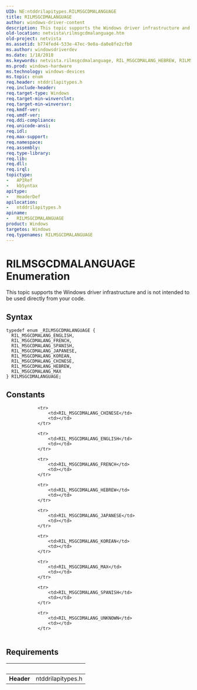 ```yaml
---
UID: NE:ntddrilapitypes.RILMSGCDMALANGUAGE
title: RILMSGCDMALANGUAGE
author: windows-driver-content
description: This topic supports the Windows driver infrastructure and is not intended to be used directly from your code.
old-location: netvista\rilmsgcdmalanguage.htm
old-project: netvista
ms.assetid: b774fed4-533e-47ec-9e0a-da0e8fe2cfb0
ms.author: windowsdriverdev
ms.date: 1/18/2018
ms.keywords: netvista.rilmsgcdmalanguage, RIL_MSGCDMALANG_HEBREW, RILMSGCDMALANGUAGE enumeration [Network Drivers Starting with Windows Vista], RIL_MSGCDMALANG_FRENCH, RILMSGCDMALANGUAGE, RIL_MSGCDMALANG_SPANISH, ntddrilapitypes/RIL_MSGCDMALANG_HEBREW, RIL_MSGCDMALANG_MAX, ntddrilapitypes/RIL_MSGCDMALANG_KOREAN, ntddrilapitypes/RIL_MSGCDMALANG_SPANISH, RIL_MSGCDMALANG_CHINESE, ntddrilapitypes/RIL_MSGCDMALANG_CHINESE, ntddrilapitypes/RIL_MSGCDMALANG_MAX, ntddrilapitypes/RIL_MSGCDMALANG_JAPANESE, ntddrilapitypes/RILMSGCDMALANGUAGE, ntddrilapitypes/RIL_MSGCDMALANG_ENGLISH, RIL_MSGCDMALANG_JAPANESE, RIL_MSGCDMALANG_ENGLISH, RIL_MSGCDMALANG_KOREAN, ntddrilapitypes/RIL_MSGCDMALANG_FRENCH
ms.prod: windows-hardware
ms.technology: windows-devices
ms.topic: enum
req.header: ntddrilapitypes.h
req.include-header: 
req.target-type: Windows
req.target-min-winverclnt: 
req.target-min-winversvr: 
req.kmdf-ver: 
req.umdf-ver: 
req.ddi-compliance: 
req.unicode-ansi: 
req.idl: 
req.max-support: 
req.namespace: 
req.assembly: 
req.type-library: 
req.lib: 
req.dll: 
req.irql: 
topictype:
-	APIRef
-	kbSyntax
apitype:
-	HeaderDef
apilocation:
-	ntddrilapitypes.h
apiname:
-	RILMSGCDMALANGUAGE
product: Windows
targetos: Windows
req.typenames: RILMSGCDMALANGUAGE
---
```


# RILMSGCDMALANGUAGE Enumeration
This topic supports the Windows driver infrastructure and is not intended to be used directly from your code.

## Syntax
````
typedef enum _RILMSGCDMALANGUAGE { 
  RIL_MSGCDMALANG_ENGLISH,
  RIL_MSGCDMALANG_FRENCH,
  RIL_MSGCDMALANG_SPANISH,
  RIL_MSGCDMALANG_JAPANESE,
  RIL_MSGCDMALANG_KOREAN,
  RIL_MSGCDMALANG_CHINESE,
  RIL_MSGCDMALANG_HEBREW,
  RIL_MSGCDMALANG_MAX
} RILMSGCDMALANGUAGE;
````

## Constants

<table>
            
                <tr>
                    <td>RIL_MSGCDMALANG_CHINESE</td>
                    <td></td>
                </tr>
            
                <tr>
                    <td>RIL_MSGCDMALANG_ENGLISH</td>
                    <td></td>
                </tr>
            
                <tr>
                    <td>RIL_MSGCDMALANG_FRENCH</td>
                    <td></td>
                </tr>
            
                <tr>
                    <td>RIL_MSGCDMALANG_HEBREW</td>
                    <td></td>
                </tr>
            
                <tr>
                    <td>RIL_MSGCDMALANG_JAPANESE</td>
                    <td></td>
                </tr>
            
                <tr>
                    <td>RIL_MSGCDMALANG_KOREAN</td>
                    <td></td>
                </tr>
            
                <tr>
                    <td>RIL_MSGCDMALANG_MAX</td>
                    <td></td>
                </tr>
            
                <tr>
                    <td>RIL_MSGCDMALANG_SPANISH</td>
                    <td></td>
                </tr>
            
                <tr>
                    <td>RIL_MSGCDMALANG_UNKNOWN</td>
                    <td></td>
                </tr>
</table>


## Requirements
| &nbsp; | &nbsp; |
| ---- |:---- |
| **Header** | ntddrilapitypes.h |